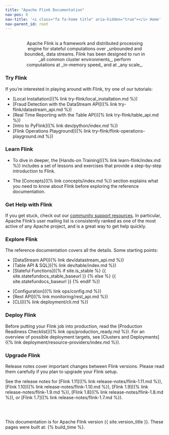 ```yaml
---
title: "Apache Flink Documentation"
nav-pos: 0
nav-title: '<i class="fa fa-home title" aria-hidden="true"></i> Home'
nav-parent_id: root
---
```

<!--
Licensed to the Apache Software Foundation (ASF) under one
or more contributor license agreements.  See the NOTICE file
distributed with this work for additional information
regarding copyright ownership.  The ASF licenses this file
to you under the Apache License, Version 2.0 (the
"License"); you may not use this file except in compliance
with the License.  You may obtain a copy of the License at

  http://www.apache.org/licenses/LICENSE-2.0

Unless required by applicable law or agreed to in writing,
software distributed under the License is distributed on an
"AS IS" BASIS, WITHOUT WARRANTIES OR CONDITIONS OF ANY
KIND, either express or implied.  See the License for the
specific language governing permissions and limitations
under the License.
-->

<p style="margin: 30px 60px 0 60px;text-align: center" markdown="1">
Apache Flink is a framework and distributed processing engine for stateful computations over _unbounded and bounded_ data streams. Flink has been designed to run in _all common cluster environments_, perform computations at _in-memory speed_ and at _any scale_.
</p>

<div class="row">
<div class="col-sm-6" markdown="1">

### Try Flink

If you’re interested in playing around with Flink, try one of our tutorials:

* [Local Installation]({% link try-flink/local_installation.md %})
* [Fraud Detection with the DataStream API]({% link try-flink/datastream_api.md %})
* [Real Time Reporting with the Table API]({% link try-flink/table_api.md %})
* [Intro to PyFlink]({% link dev/python/index.md %})
* [Flink Operations Playground]({% link try-flink/flink-operations-playground.md %})

### Learn Flink

* To dive in deeper, the [Hands-on Training]({% link learn-flink/index.md %}) includes a set of lessons and exercises that provide a step-by-step introduction to Flink.

* The [Concepts]({% link concepts/index.md %}) section explains what you need to know about Flink before exploring the reference documentation.

### Get Help with Flink

If you get stuck, check out our [community support resources](https://flink.apache.org/community.html). In particular, Apache Flink’s user mailing list is consistently ranked as one of the most active of any Apache project, and is a great way to get help quickly.

</div>
<div class="col-sm-6" markdown="1">

### Explore Flink

The reference documentation covers all the details. Some starting points:

<div class="row">
<div class="col-sm-6" markdown="1">

* [DataStream API]({% link dev/datastream_api.md %})
* [Table API &amp; SQL]({% link dev/table/index.md %})
* [Stateful Functions]({% if site.is_stable %} {{ site.statefundocs_stable_baseurl }} {% else %} {{ site.statefundocs_baseurl }} {% endif %})

</div>
<div class="col-sm-6" markdown="1">

* [Configuration]({% link ops/config.md %})
* [Rest API]({% link monitoring/rest_api.md %})
* [CLI]({% link deployment/cli.md %})

</div>
</div>

### Deploy Flink

Before putting your Flink job into production, read the [Production Readiness Checklist]({% link ops/production_ready.md %}). For an overview of possible deployment targets, see [Clusters and Deployments]({% link deployment/resource-providers/index.md %}). 

### Upgrade Flink

Release notes cover important changes between Flink versions. Please read them carefully if you plan to upgrade your Flink setup.

See the release notes for [Flink 1.11]({% link release-notes/flink-1.11.md %}), [Flink 1.10]({% link release-notes/flink-1.10.md %}), [Flink 1.9]({% link release-notes/flink-1.9.md %}), [Flink 1.8]({% link release-notes/flink-1.8.md %}), or [Flink 1.7]({% link release-notes/flink-1.7.md %}).

</div>
</div>

<div style="margin: 40px 0 0 0; position: relative; top: 20px;">
<p>
This documentation is for Apache Flink version {{ site.version_title }}. These pages were built at: {% build_time %}.
</p>
</div>
